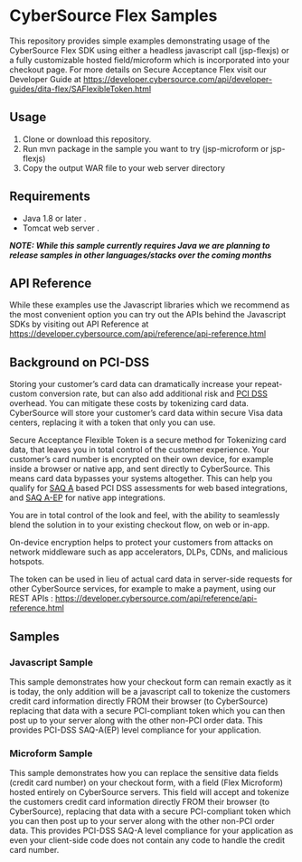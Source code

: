 # CyberSource Flex Samples

This repository provides simple examples demonstrating usage of the CyberSource Flex SDK using either a headless javascript call (jsp-flexjs) or a fully customizable hosted field/microform which is incorporated into your checkout page.  For more details on Secure Acceptance Flex visit our Developer Guide at https://developer.cybersource.com/api/developer-guides/dita-flex/SAFlexibleToken.html

## Usage

1. Clone or download this repository.
2. Run mvn package in the sample you want to try (jsp-microform or jsp-flexjs)
3. Copy the output WAR file to your web server directory

## Requirements
* Java 1.8 or later . 
* Tomcat web server .  

**_NOTE: While this sample currently requires Java we are planning to release samples in other languages/stacks over the coming months_**

## API Reference
While these examples use the Javascript libraries which we recommend as the most convenient option you can try out the APIs behind the Javascript SDKs by visiting out API Reference at https://developer.cybersource.com/api/reference/api-reference.html

## Background on PCI-DSS

Storing your customer’s card data can dramatically increase your repeat-custom conversion rate, but can also add additional risk and [PCI DSS](https://www.pcisecuritystandards.org/pci_security/) overhead. You can mitigate these costs by tokenizing card data. CyberSource will store your customer’s card data within secure Visa data centers, replacing it with a token that only you can use. 

Secure Acceptance Flexible Token is a secure method for Tokenizing card data, that leaves you in total control of the customer experience. Your customer’s card number is encrypted on their own device, for example inside a browser or native app, and sent directly to CyberSource. This means card data bypasses your systems altogether. This can help you qualify for [SAQ A](https://www.pcisecuritystandards.org/documents/Understanding_SAQs_PCI_DSS_v3.pdf) based PCI DSS assessments for web based integrations, and [SAQ A-EP](https://www.pcisecuritystandards.org/documents/Understanding_SAQs_PCI_DSS_v3.pdf) for native app integrations.

You are in total control of the look and feel, with the ability to seamlessly blend the solution in to your existing checkout flow, on web or in-app.

On-device encryption helps to protect your customers from attacks on network middleware such as app accelerators, DLPs, CDNs, and malicious hotspots.

The token can be used in lieu of actual card data in server-side requests for other CyberSource services, for example to make a payment, using our REST APIs : https://developer.cybersource.com/api/reference/api-reference.html

## Samples

### Javascript Sample

This sample demonstrates how your checkout form can remain exactly as it is today, the only addition will be a javascript call to tokenize the customers credit card information directly FROM their browser (to CyberSource) replacing that data with a secure PCI-compliant token which you can then post up to your server along with the other non-PCI order data.  This provides PCI-DSS SAQ-A(EP) level compliance for your application.

### Microform Sample

This sample demonstrates how you can replace the sensitive data fields (credit card number) on your checkout form, with a field (Flex Microform) hosted entirely on CyberSource servers.  This field will accept and tokenize the customers credit card information directly FROM their browser (to CyberSource), replacing that data with a secure PCI-compliant token which you can then post up to your server along with the other non-PCI order data.  This provides PCI-DSS SAQ-A level compliance for your application as even your client-side code does not contain any code to handle the credit card number.
